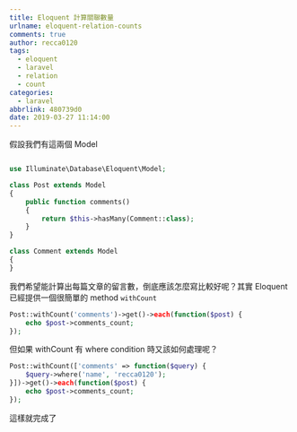```yaml
---
title: Eloquent 計算關聯數量
urlname: eloquent-relation-counts
comments: true
author: recca0120
tags:
  - eloquent
  - laravel
  - relation
  - count
categories:
  - laravel
abbrlink: 480739d0
date: 2019-03-27 11:14:00
---
```

假設我們有這兩個 Model

```php

use Illuminate\Database\Eloquent\Model;

class Post extends Model 
{
	public function comments()
    {
    	return $this->hasMany(Comment::class);
    }
}

class Comment extends Model
{
}
```

我們希望能計算出每篇文章的留言數，倒底應該怎麼寫比較好呢？其實 Eloquent 已經提供一個很簡單的 method `withCount`

```php
Post::withCount('comments')->get()->each(function($post) {
	echo $post->comments_count;
});
```

但如果 withCount 有 where condition 時又該如何處理呢？

```php
Post::withCount(['comments' => function($query) {
	$query->where('name', 'recca0120');
}])->get()->each(function($post) {
	echo $post->comments_count;
});
```

這樣就完成了
